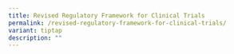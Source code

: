 ```yaml
---
title: Revised Regulatory Framework for Clinical Trials
permalink: /revised-regulatory-framework-for-clinical-trials/
variant: tiptap
description: ""
---
```

